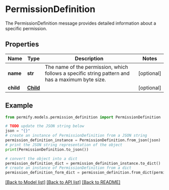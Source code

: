 # PermissionDefinition

The PermissionDefinition message provides detailed information about a specific permission.

## Properties

Name | Type | Description | Notes
------------ | ------------- | ------------- | -------------
**name** | **str** | The name of the permission, which follows a specific string pattern and has a maximum byte size. | [optional] 
**child** | [**Child**](Child.md) |  | [optional] 

## Example

```python
from permify.models.permission_definition import PermissionDefinition

# TODO update the JSON string below
json = "{}"
# create an instance of PermissionDefinition from a JSON string
permission_definition_instance = PermissionDefinition.from_json(json)
# print the JSON string representation of the object
print(PermissionDefinition.to_json())

# convert the object into a dict
permission_definition_dict = permission_definition_instance.to_dict()
# create an instance of PermissionDefinition from a dict
permission_definition_form_dict = permission_definition.from_dict(permission_definition_dict)
```
[[Back to Model list]](../README.md#documentation-for-models) [[Back to API list]](../README.md#documentation-for-api-endpoints) [[Back to README]](../README.md)


